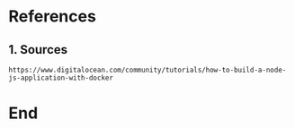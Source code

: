 # References

## 1. Sources
```
https://www.digitalocean.com/community/tutorials/how-to-build-a-node-js-application-with-docker

```

# End